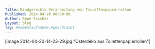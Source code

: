```yaml
---
Title: Kindgerechte Verarbeitung von Toilettenpapierrollen
Published: 2014-04-20 00:00:00
Author: René Fischer
Layout: blog
Tag: #momentaufnahme,#geschraubt
---
```

[image 2014-04-20-14-23-29.jpg "Osterdeko aus Toilettenpapierrollen"]
